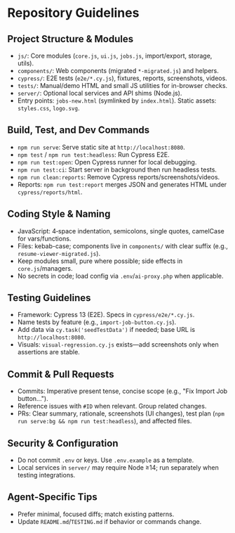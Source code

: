 # Repository Guidelines

## Project Structure & Modules
- `js/`: Core modules (`core.js`, `ui.js`, `jobs.js`, import/export, storage, utils).
- `components/`: Web components (migrated `*-migrated.js`) and helpers.
- `cypress/`: E2E tests (`e2e/*.cy.js`), fixtures, reports, screenshots, videos.
- `tests/`: Manual/demo HTML and small JS utilities for in-browser checks.
- `server/`: Optional local services and API shims (Node.js).
- Entry points: `jobs-new.html` (symlinked by `index.html`). Static assets: `styles.css`, `logo.svg`.

## Build, Test, and Dev Commands
- `npm run serve`: Serve static site at `http://localhost:8080`.
- `npm test` / `npm run test:headless`: Run Cypress E2E.
- `npm run test:open`: Open Cypress runner for local debugging.
- `npm run test:ci`: Start server in background then run headless tests.
- `npm run clean:reports`: Remove Cypress reports/screenshots/videos.
- Reports: `npm run test:report` merges JSON and generates HTML under `cypress/reports/html`.

## Coding Style & Naming
- JavaScript: 4‑space indentation, semicolons, single quotes, camelCase for vars/functions.
- Files: kebab-case; components live in `components/` with clear suffix (e.g., `resume-viewer-migrated.js`).
- Keep modules small, pure where possible; side effects in `core.js`/managers.
- No secrets in code; load config via `.env`/`ai-proxy.php` when applicable.

## Testing Guidelines
- Framework: Cypress 13 (E2E). Specs in `cypress/e2e/*.cy.js`.
- Name tests by feature (e.g., `import-job-button.cy.js`).
- Add data via `cy.task('seedTestData')` if needed; base URL is `http://localhost:8080`.
- Visuals: `visual-regression.cy.js` exists—add screenshots only when assertions are stable.

## Commit & Pull Requests
- Commits: Imperative present tense, concise scope (e.g., "Fix Import Job button...").
- Reference issues with `#ID` when relevant. Group related changes.
- PRs: Clear summary, rationale, screenshots (UI changes), test plan (`npm run serve:bg && npm run test:headless`), and affected files.

## Security & Configuration
- Do not commit `.env` or keys. Use `.env.example` as a template.
- Local services in `server/` may require Node ≥14; run separately when testing integrations.

## Agent-Specific Tips
- Prefer minimal, focused diffs; match existing patterns.
- Update `README.md`/`TESTING.md` if behavior or commands change.
